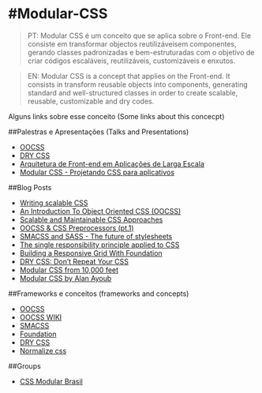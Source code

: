 #Modular-CSS
===========
> PT: Modular CSS é um conceito que se aplica sobre o Front-end. Ele consiste em transformar objectos reutilizáveis​em componentes, gerando classes padronizadas e bem-estruturadas com o objetivo de criar códigos escaláveis, reutilizáveis, customizáveis e enxutos.

> EN: Modular CSS is a concept that applies on the Front-end. It consists in transform reusable objects into components, generating standard and well-structured classes in order to create scalable, reusable, customizable and dry codes.



Alguns links sobre esse conceito (Some links about this concecpt)

##Palestras e Apresentações (Talks and Presentations)
* [OOCSS](http://www.slideshare.net/stubbornella/object-oriented-css "OOCSS by Nicole Sulivan")
* [DRY CSS](http://vimeo.com/38063798 "DRY CSS")
* [Arquitetura de Front-end em Aplicações de Larga Escala](https://speakerdeck.com/u/eshiota/p/arquitetura-de-front-end-em-aplicacoes-de-larga-escala "Arquitetura de Front-end em Aplicações de Larga Escala")
* [Modular CSS - Projetando CSS para aplicativos](http://www.slideshare.net/bernarddeluna/modular-css-projetando-css-para-aplicativos "Modular CSS")


##Blog Posts
* [Writing scalable CSS](http://dl.dropbox.com/u/2629908/sky/css/index.html "Writing scalable CSS")
* [An Introduction To Object Oriented CSS (OOCSS)](http://coding.smashingmagazine.com/2011/12/12/an-introduction-to-object-oriented-css-oocss/ "An Introduction To Object Oriented CSS (OOCSS)")
* [Scalable and Maintainable CSS Approaches](http://cwebbdesign.tumblr.com/post/23666803241/scalable-and-maintainable-css-approaches "Scalable and Maintainable CSS Approaches")
* [OOCSS & CSS Preprocessors (pt.1)](http://blog.mediumequalsmessage.com/relationship-between-oocss-and-css-preprocessors "OOCSS & CSS Preprocessors")
* [SMACSS and SASS - The future of stylesheets](http://railslove.com/blog/2012/03/28/smacss-and-sass-the-future-of-stylesheets/ "SMACSS and SASS - The future of stylesheets")
* [The single responsibility principle applied to CSS](http://csswizardry.com/2012/04/the-single-responsibility-principle-applied-to-css/ "The single responsibility principle applied to CSS")
* [Building a Responsive Grid With Foundation](http://robdodson.me/blog/2012/06/10/building-a-responsive-grid-with-foundation/ "Building a Responsive Grid With Foundation")
* [DRY CSS: Don’t Repeat Your CSS](http://www.vanseodesign.com/css/dry-principles/ "DRY CSS: Don’t Repeat Your CSS")
* [Modular CSS from 10,000 feet](http://www.zdnet.com/modular-css-from-10000-feet-4010026088/ "Modular CSS from 10,000 feet")
* [Modular CSS by Alan Ayoub](http://www.alanayoub.com/modular-css/ "Modular CSS")


##Frameworks e conceitos (frameworks and concepts)
* [OOCSS](http://oocss.org/ "OOCSS")
* [OOCSS WIKI](https://github.com/stubbornella/oocss/wiki/ "OOCSS Wiki")
* [SMACSS](http://smacss.com/ "SMACSS")
* [Foundation](http://foundation.zurb.com/ "Foundation")
* [DRY CSS](http://vimeo.com/38063798 "DRY CSS")
* [Normalize css](http://necolas.github.com/normalize.css/ "Normalize css")

##Groups
* [CSS Modular Brasil](http://www.facebook.com/groups/403814526332579/ "CSS Modular Brasil")